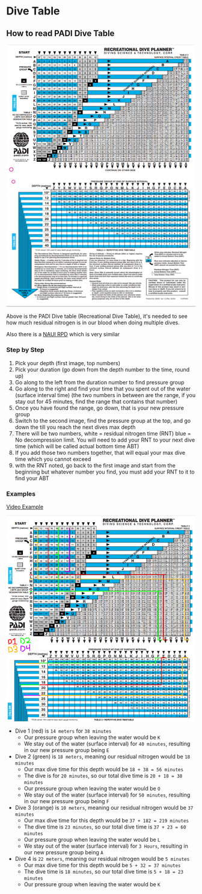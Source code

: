# Dive Table
## How to read PADI Dive Table
![PADIRPD1](./assets/PADIRPD1.png)
![PADIRPD2](./assets/PADIRPD2.png)

Above is the PADI Dive table (Recreational Dive Table), it's needed to see how much residual nitrogen is in our blood when doing multiple dives.

Also there is a [NAUI RPD](/NAUI/DiveTable(RPD).md) which is very similar

### Step by Step
1. Pick your depth (first image, top numbers)
2. Pick your duration (go down from the depth number to the time, round up)
3. Go along to the left from the duration number to find pressure group
4. Go along to the right and find your time that you spent out of the water (surface interval time) (the two numbers in between are the range, if you stay out for 45 minutes, find the range that contains that number)
5. Once you have found the range, go down, that is your new pressure group
6. Switch to the second image, find the pressure group at the top, and go down the till you reach the next dives max depth
7. There will be two numbers, white = residual nitrogen time (RNT) blue = No decompression limit. You will need to add your RNT to your next dive time (which will be called actual bottom time ABT)
8. If you add those two numbers together, that will equal your max dive time which you cannot exceed
9. with the RNT noted, go back to the first image and start from the beginning but whatever number you find, you must add your RNT to it to find your ABT

### Examples
[Video Example](https://youtu.be/s2_1do9HymI)

![RPD Example](./assets/PADIRPDExample.png)

* Dive 1 (red) is `14 meters` for `38 minutes`
  * Our pressure group when leaving the water would be `K`
  * We stay out of the water (surface interval) for `40 minutes`, resulting in our new pressure group being `E`
* Dive 2 (green) is `18 meters`, meaning our residual nitrogen would be `18 minutes`
  * Our max dive time for this depth would be `18 + 38 = 56 minutes`
  * The dive is for `20 minutes`, so our total dive time is `20 + 18 = 38 minutes`
  * Our pressure group when leaving the water would be `O`
  * We stay out of the water (surface interval) for `50 minutes`, resulting in our new pressure group being `F`
* Dive 3 (orange) is `10 meters`, meaning our residual nitrogen would be `37 minutes`
  * Our max dive time for this depth would be `37 + 182 = 219 minutes`
  * The dive time is `23 minutes`, so our total dive time is `37 + 23 = 60 minutes`
  * Our pressure group when leaving the water would be `L`
  * We stay out of the water (surface interval) for `3 Hours`, resulting in our new pressure group being `A`
* Dive 4 is `22 meters`, meaning our residual nitrogen would be `5 minutes`
  * Our max dive time for this depth would be `5 + 32 = 37 minutes`
  * The dive time is `18 minutes`, so our total dive time is `5 + 18 = 23 minutes`
  * Our pressure group when leaving the water would be `K`